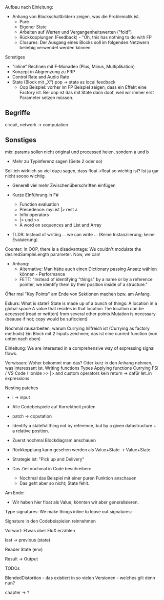 
Aufbau nach Einleitung:

* Anhang von Blockschaltbildern zeigen, was die Problematik ist.
    * Pure
    * Eigener State
    * Arbeiten auf Werten und Vergangenheitswerten ("fold")
    * Rückkopplungen (Feedback) - "Oh, this has nothing to do with FP
    * Closures: Der Ausgang eines Blocks soll im folgenden Netzwern beliebig verwendet werden können

Sonstiges
* "Inline" Rechnen mit F-Monaden (Plus, Minus, Multiplikation)
* Konzept in Abgrenzung zu FRP
* Control Rate and Audio Rate
* State (Block mit „X“) pop -> state as local feedback 
    * Oop Beispiel: vorher im FP Beispiel zeigen, dass ein Effekt eine Factory ist. Bei oop ist das mit State dann doof, weil wir immer erst Parameter setzen müssen.


Begriffe
---
circuit, network -> computation





Sonstiges
---
mix: params sollen nicht original und processed heien, sondern a und b
* Mehr zu Typinferenz sagen (Seite 2 oder so)

Soll ich wirklich so viel dazu sagen, dass float->float so wichtig ist? Ist ja gar nicht soooo wichtig.

* Generell viel mehr Zwischenüberschriften einfügen

* Kurze EInführung in F#
    * Function evaluation
    * Precedence: myList |> rest a
    * Infix operators
    * |> und >>
    * A word on sequences and List and Array

* TLDR: Instead of writing ... we can write ... (Keine Instanziierung; keine Evaluierung)


Counter: In OOP, there is a disadvantage: We couldn't modulate the desiredSampleLength parameter. Now, we can!

* Anhang:
    * Alternative: Man hätte auch einen Dictionary passing Ansatz wählen können - Performance
    * FETT: "Instead of identifying "things" by a name or by a reference pointer, we identify them by their position inside of a structure."

Öfter mal "Key Points" am Ende von Sektionen machen bzw. am Anfang.

Exkurs: What is state? State is made up of a bunch of things:
    A location in a global space
    A value that resides in that location
    The location can be accessed (read or written) from several other points
    Mutation is necessary (beause if not; copy would be suficcient)

Nochmal rausarbeiten, warum Currying hilfreich ist (Currying as factory methods)
    Ein Block mit 2 Inputs zeichnen; das ist eine curried function (von unten nach oben)

Einleitung: We are interested in a comprehensive way of expressing signal flows.

Vorwissen: Woher bekommt man das?
    Oder kurz in den Anhang nehmen, was interessant ist.
    Writing functions
    Types
    Applying functions
    Currying
    FSI / VS Code / Ionide
    >> |> and custom operators
    kein return -> dafür let..in expressions


Nesting patches

* i -> input
* Alle Codebeispiele auf Korrektheit prüfen
* patch -> coputation

* Identify a stateful thing not by reference, but by a given datastructure + a relative position.
* Zuerst nochmal Blockdiagram anschauen
* Rückkopplung kann gesehen werden als Value+State -> Value+State
* Strategie ist: "Pick up and Delivery"
* Das Ziel nochmal in Code beschreiben:
    * Nochmal das Beispiel mit einer puren Funktion anschauen
    * Das geht aber so nicht; State fehlt.

Am Ende:
* Wir haben hier float als Value; könnten wir aber generalisieren.

Type signatures:
    We make things inline to leave out signatures:

Signature in den Codebeispielen reinnehmen

Vorwort: Etwas über FluX erzählen

last -> previous (state)

Reader State (env)

Result -> Output

TODOs

BlendedDistortion - das existiert in so vielen Versionen - welches gilt denn nun?

chapter -> ?
